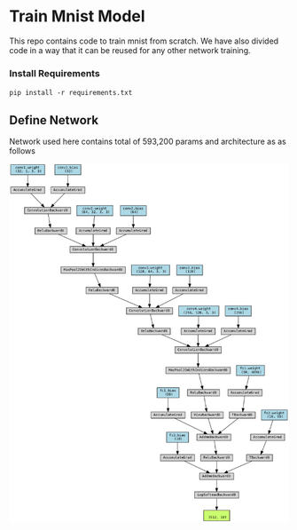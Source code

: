 # Train Mnist Model

This repo contains code to train mnist from scratch. We have also divided code in a way that it can be reused for any other network training.

### Install Requirements

    pip install -r requirements.txt

## Define Network

Network used here contains total of 593,200 params and architecture as as follows

![mnist model](rnn_torchviz.png)  
